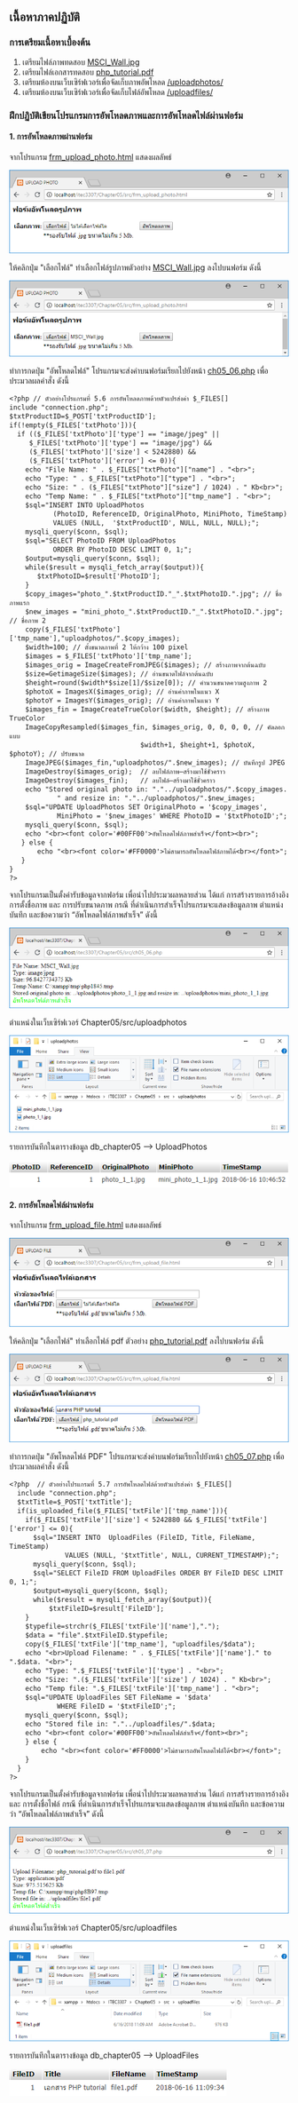 ## เนื้อหาภาคปฏิบัติ
### การเตรียมเนื้อหาเบื้องต้น

1. เตรียมไฟล์ภาพทดสอบ [MSCI_Wall.jpg](src/MSCI_Wall.jpg)
2. เตรียมไฟล์เอกสารทดสอบ [php_tutorial.pdf](src/php_tutorial.pdf)
3. เตรียมห้องบนเว็บเซิร์ฟเวอร์เพื่อจัดเก็บภาพอัพโหลด [/uploadphotos/](src/uploadphotos/)
4. เตรียมห้องบนเว็บเซิร์ฟเวอร์เพื่อจัดเก็บไฟล์อัพโหลด [/uploadfiles/](src//uploadfiles/)

### ฝึกปฏิบัติเขียนโปรแกรมการอัพโหลดภาพและการอัพโหลดไฟล์ผ่านฟอร์ม
#### 1. การอัพโหลดภาพผ่านฟอร์ม

จากโปรแกรม [frm_upload_photo.html](src/frm_upload_photo.html) แสดงผลลัพธ์

<img src=output/frm_upload_photo.png>

ให้คลิกปุ่ม "เลือกไฟล์" ทำเลือกไฟล์รูปภาพตัวอย่าง [MSCI_Wall.jpg](src/MSCI_Wall.jpg) ลงไปบนฟอร์ม ดังนี้

<img src=output/frm_upload_photo2.png>

ทำการกดปุ่ม "อัพโหลดไฟล์" โปรแกรมจะส่งค่าบนฟอร์มเรียกไปยังหน้า [ch05_06.php](src/ch05_06.php) เพื่อประมวลผลคำสั่ง ดังนี้

```
<?php // ตัวอย่างโปรแกรมที่ 5.6 การอัพโหลดภาพด้วยตัวแปรส่งค่า $_FILES[]
include "connection.php";
$txtProductID=$_POST['txtProductID'];
if(!empty($_FILES['txtPhoto'])){
  if (($_FILES['txtPhoto']['type'] == "image/jpeg" || 
     $_FILES['txtPhoto']['type'] == "image/jpg") && 
     ($_FILES['txtPhoto']['size'] < 5242880) && 
     ($_FILES['txtPhoto']['error'] <= 0)){
    echo "File Name: " . $_FILES["txtPhoto"]["name"] . "<br>";
    echo "Type: " . $_FILES["txtPhoto"]["type"] . "<br>";
    echo "Size: " . ($_FILES["txtPhoto"]["size"] / 1024) . " Kb<br>";
    echo "Temp Name: " . $_FILES["txtPhoto"]["tmp_name"] . "<br>";   
    $sql="INSERT INTO UploadPhotos 
           (PhotoID, ReferenceID, OriginalPhoto, MiniPhoto, TimeStamp)
           VALUES (NULL,  '$txtProductID', NULL, NULL, NULL);";
    mysqli_query($conn, $sql);
    $sql="SELECT PhotoID FROM UploadPhotos 
           ORDER BY PhotoID DESC LIMIT 0, 1;";
    $output=mysqli_query($conn, $sql);
    while($result = mysqli_fetch_array($output)){
       $txtPhotoID=$result['PhotoID'];
    } 
    $copy_images="photo_".$txtProductID."_".$txtPhotoID.".jpg"; // ชื่อภาพแรก
    $new_images = "mini_photo_".$txtProductID."_".$txtPhotoID.".jpg"; // ชื่อภาพ 2
    copy($_FILES['txtPhoto']['tmp_name'],"uploadphotos/".$copy_images);
    $width=100; // ตั้งขนาดภาพที่ 2 ให้กว้าง 100 pixel
    $images = $_FILES['txtPhoto']['tmp_name'];
    $images_orig = ImageCreateFromJPEG($images); // สร้างภาพจากต้นฉบับ
    $size=GetimageSize($images); // อ่านขนาดไฟล์จากต้นฉบับ
    $height=round($width*$size[1]/$size[0]); // คำนวนขนาดความสูงภาพ 2
    $photoX = ImagesX($images_orig); // อ่านค่าภาพในแนว X
    $photoY = ImagesY($images_orig); // อ่านค่าภาพในแนว Y
    $images_fin = ImageCreateTrueColor($width, $height); // สร้างภาพ TrueColor
    ImageCopyResampled($images_fin, $images_orig, 0, 0, 0, 0, // คัดลอกแบบ
                                 $width+1, $height+1, $photoX, $photoY); // ปรับขนาด
    ImageJPEG($images_fin,"uploadphotos/".$new_images); // บันทึกรูป JPEG
    ImageDestroy($images_orig);  // ลบไฟล์ภาพ—สร้างมาใช้ชั่วคราว
    ImageDestroy($images_fin);   // ลบไฟล์—สร้างมาใช้ชั่วคราว
    echo "Stored original photo in: "."../uploadphotos/".$copy_images.
            " and resize in: "."../uploadphotos/".$new_images;
    $sql="UPDATE UploadPhotos SET OriginalPhoto = '$copy_images',
            MiniPhoto = '$new_images' WHERE PhotoID = '$txtPhotoID';";
    mysqli_query($conn, $sql);
    echo "<br><font color='#00FF00'>อัพโหลดไฟล์ภาพสำเร็จ</font><br>";
   } else {
       echo "<br><font color='#FF0000'>ไม่สามารถอัพโหลดไฟล์ภาพได้<br></font>";
   }
}
?>
```

จากโปรแกรมเป็นตั้งค่ารับข้อมูลจากฟอร์ม เพื่อนำไปประมวผลหลายส่วน ได้แก่ การสร้างรายการอ้างอิง การตั้งชื่อภาพ และ การปรับขนาดภาพ
กรณี ที่ดำเนินการสำเร็จโปรแกรมจะแสดงข้อมูลภาพ ตำแหน่งบันทึก และข้อความว่า “อัพโหลดไฟล์ภาพสำเร็จ” ดังนี้

<img src=output/ch05_06.png>

ตำแหน่งในเว็บเซิร์ฟเวอร์ Chapter05/src/uploadphotos

<img src=output/ch05_06_2.png>

รายการบันทึกในตารางข้อมูล db_chapter05 --> UploadPhotos

<img src=output/ch05_06_3.png>

#### 2. การอัพโหลดไฟล์ผ่านฟอร์ม
จากโปรแกรม [frm_upload_file.html](src/frm_upload_file.html) แสดงผลลัพธ์

<img src=output/frm_upload_file.png>

ให้คลิกปุ่ม "เลือกไฟล์" ทำเลือกไฟล์ pdf ตัวอย่าง [php_tutorial.pdf](src/php_tutorial.pdf) ลงไปบนฟอร์ม ดังนี้

<img src=output/frm_upload_file2.png>

ทำการกดปุ่ม "อัพโหลดไฟล์ PDF" โปรแกรมจะส่งค่าบนฟอร์มเรียกไปยังหน้า [ch05_07.php](src/ch05_07.php) เพื่อประมวลผลคำสั่ง ดังนี้

```
<?php  // ตัวอย่างโปรแกรมที่ 5.7 การอัพโหลดไฟล์ด้วยตัวแปรส่งค่า $_FILES[]
  include "connection.php";
  $txtTitle=$_POST['txtTitle'];
  if(is_uploaded_file($_FILES['txtFile']['tmp_name'])){
    if($_FILES['txtFile']['size'] < 5242880 && $_FILES['txtFile']['error'] <= 0){
      $sql="INSERT INTO  UploadFiles (FileID, Title, FileName, TimeStamp)
              VALUES (NULL, '$txtTitle', NULL, CURRENT_TIMESTAMP);";
      mysqli_query($conn, $sql);
      $sql="SELECT FileID FROM UploadFiles ORDER BY FileID DESC LIMIT 0, 1;";
      $output=mysqli_query($conn, $sql);
      while($result = mysqli_fetch_array($output)){
          $txtFileID=$result['FileID'];
    }
    $typefile=strchr($_FILES['txtFile']['name'],".");
    $data = "file".$txtFileID.$typefile;  
    copy($_FILES['txtFile']['tmp_name'], "uploadfiles/$data");	
    echo "<br>Upload Filename: " . $_FILES['txtFile']['name']." to ".$data. "<br>";
    echo "Type: ".$_FILES['txtFile']['type'] . "<br>";
    echo "Size: ".($_FILES['txtFile']['size'] / 1024) . " Kb<br>";
    echo "Temp file: ".$_FILES['txtFile']['tmp_name'] . "<br>";
    $sql="UPDATE UploadFiles SET FileName = '$data' 
            WHERE FileID = '$txtFileID';"; 
    mysqli_query($conn, $sql);
    echo "Stored file in: "."../uploadfiles/".$data;
    echo "<br><font color='#00FF00'>อัพโหลดไฟล์สำเร็จ</font><br>";
    } else {
        echo "<br><font color='#FF0000'>ไม่สามารถอัพโหลดไฟล์ได้<br></font>";
    }
  }
?>
```

จากโปรแกรมเป็นตั้งค่ารับข้อมูลจากฟอร์ม เพื่อนำไปประมวผลหลายส่วน ได้แก่ การสร้างรายการอ้างอิง และ การตั้งชื่อไฟล์ 
กรณี ที่ดำเนินการสำเร็จโปรแกรมจะแสดงข้อมูลภาพ ตำแหน่งบันทึก และข้อความว่า “อัพโหลดไฟล์ภาพสำเร็จ” ดังนี้

<img src=output/ch05_07.png>

ตำแหน่งในเว็บเซิร์ฟเวอร์ Chapter05/src/uploadfiles

<img src=output/ch05_07_1.png>

รายการบันทึกในตารางข้อมูล db_chapter05 --> UploadFiles

<img src=output/ch05_07_2.png>